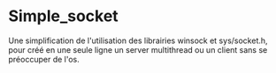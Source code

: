 # Simple_socket

Une simplification de l'utilisation des librairies winsock et sys/socket.h,<br>
pour créé en une seule ligne un server multithread ou un client sans se préoccuper de l'os.
